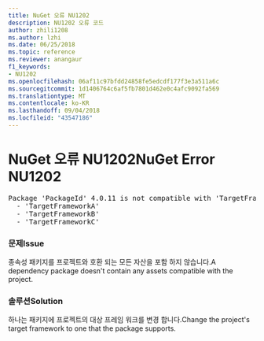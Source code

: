 ```yaml
---
title: NuGet 오류 NU1202
description: NU1202 오류 코드
author: zhili1208
ms.author: lzhi
ms.date: 06/25/2018
ms.topic: reference
ms.reviewer: anangaur
f1_keywords:
- NU1202
ms.openlocfilehash: 06af11c97bfdd24858fe5edcdf177f3e3a511a6c
ms.sourcegitcommit: 1d1406764c6af5fb7801d462e0c4afc9092fa569
ms.translationtype: MT
ms.contentlocale: ko-KR
ms.lasthandoff: 09/04/2018
ms.locfileid: "43547186"
---
```

# <a name="nuget-error-nu1202"></a><span data-ttu-id="47cf0-103">NuGet 오류 NU1202</span><span class="sxs-lookup"><span data-stu-id="47cf0-103">NuGet Error NU1202</span></span>

<pre>Package 'PackageId' 4.0.11 is not compatible with 'TargetFramework'. Package 'PackageId' 4.0.11 supports:<br/>  - 'TargetFrameworkA'<br/>  - 'TargetFrameworkB'<br/>  - 'TargetFrameworkC'</pre>

### <a name="issue"></a><span data-ttu-id="47cf0-104">문제</span><span class="sxs-lookup"><span data-stu-id="47cf0-104">Issue</span></span>
<span data-ttu-id="47cf0-105">종속성 패키지를 프로젝트와 호환 되는 모든 자산을 포함 하지 않습니다.</span><span class="sxs-lookup"><span data-stu-id="47cf0-105">A dependency package doesn't contain any assets compatible with the project.</span></span>

### <a name="solution"></a><span data-ttu-id="47cf0-106">솔루션</span><span class="sxs-lookup"><span data-stu-id="47cf0-106">Solution</span></span>
<span data-ttu-id="47cf0-107">하나는 패키지에 프로젝트의 대상 프레임 워크를 변경 합니다.</span><span class="sxs-lookup"><span data-stu-id="47cf0-107">Change the project's target framework to one that the package supports.</span></span>